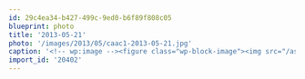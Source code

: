 ```yaml
---
id: 29c4ea34-b427-499c-9ed0-b6f89f808c05
blueprint: photo
title: '2013-05-21'
photo: '/images/2013/05/caac1-2013-05-21.jpg'
caption: '<!-- wp:image --><figure class="wp-block-image"><img src="/assets/images/2013/05/caac1-2013-05-21.jpg" /></figure><!-- /wp:image --><!-- wp:paragraph --><p>Kitty and puppy nap part deux</p><!-- /wp:paragraph -->'
import_id: '20402'
---
```


